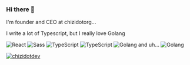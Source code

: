 ### Hi there 👋

I'm founder and CEO at chizidotorg...

I write a lot of Typescript, but I really love Golang

<p>
    <img alt="React" src="https://img.shields.io/badge/-React-45b8d8?style=flat-square&logo=react&logoColor=white" />
    <img alt="Sass" src="https://img.shields.io/badge/-Sass-CC6699?style=flat-square&logo=sass&logoColor=white" />
    <img alt="TypeScript" src="https://img.shields.io/badge/-TypeScript-007ACC?style=flat-square&logo=typescript&logoColor=white" />
    <img alt="TypeScript" src="https://img.shields.io/badge/node.js-6DA55F?style=flat-square&logo=node.js&logoColor=white" />
    <img alt="Golang" src="https://img.shields.io/badge/go-%2300ADD8.svg?style=flat-square&logo=go&logoColor=white" />
    and uh...
    <img alt="Golang" src="https://img.shields.io/badge/NeoVim-%2357A143.svg?&style=flat-square&logo=neovim&logoColor=white" />
</p>


<a href="https://twitter.com/chizidotdev" target="blank">
    <img src="https://img.shields.io/twitter/follow/chizidotdev?style=flat-square&logo=twitter" alt="chizidotdev" />
</a>
